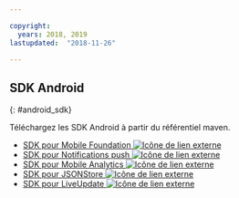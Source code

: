 ```yaml
---

copyright:
  years: 2018, 2019
lastupdated:  "2018-11-26"

---
```


##	SDK Android
{: #android_sdk}

Téléchargez les SDK Android à partir du référentiel maven.

* [SDK pour Mobile Foundation ![Icône de lien externe](../../icons/launch-glyph.svg "Icône de lien externe")](https://search.maven.org/search?q=a:ibmmobilefirstplatformfoundation)
* [SDK pour Notifications push ![Icône de lien externe](../../icons/launch-glyph.svg "Icône de lien externe")](https://search.maven.org/search?q=a:ibmmobilefirstplatformfoundationpush)
* [SDK pour Mobile Analytics ![Icône de lien externe](../../icons/launch-glyph.svg "Icône de lien externe")](https://search.maven.org/search?q=a:ibmmobilefirstplatformfoundationanalytics)
* [SDK pour JSONStore ![Icône de lien externe](../../icons/launch-glyph.svg "Icône de lien externe")](https://search.maven.org/search?q=a:ibmmobilefirstplatformfoundationjsonstore)
* [SDK pour LiveUpdate ![Icône de lien externe](../../icons/launch-glyph.svg "Icône de lien externe")](https://search.maven.org/search?q=a:ibmmobilefirstplatformfoundationliveupdate)

